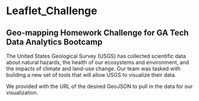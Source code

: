 # Leaflet_Challenge
## Geo-mapping Homework Challenge for GA Tech Data Analytics Bootcamp

The United States Geological Survey (USGS) has collected scientific data about natural hazards, the health of our ecosystems and  environment, and the impacts of climate and land-use change. Our  team was tasked with building a new set of tools that will allow USGS to visualize their data.

We provided with the URL of the desired GeoJSON to pull in the data for our visualization. 

